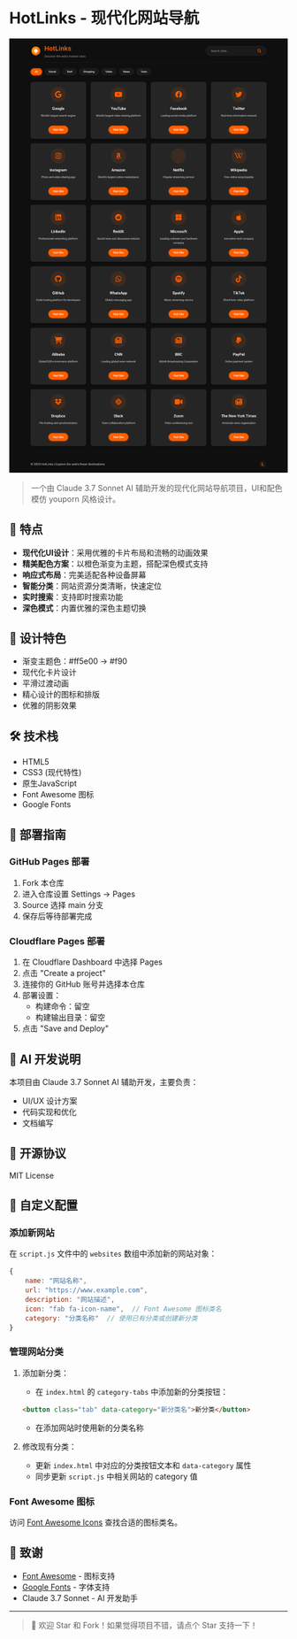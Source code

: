 # HotLinks - 现代化网站导航

![HotLinks Logo](https://github.com/bbylw/claudepornav/blob/main/demo.png)

> 一个由 Claude 3.7 Sonnet AI 辅助开发的现代化网站导航项目，UI和配色模仿 youporn 风格设计。

## 🌟 特点

- **现代化UI设计**：采用优雅的卡片布局和流畅的动画效果
- **精美配色方案**：以橙色渐变为主题，搭配深色模式支持
- **响应式布局**：完美适配各种设备屏幕
- **智能分类**：网站资源分类清晰，快速定位
- **实时搜索**：支持即时搜索功能
- **深色模式**：内置优雅的深色主题切换

## 🎨 设计特色

- 渐变主题色：#ff5e00 → #f90
- 现代化卡片设计
- 平滑过渡动画
- 精心设计的图标和排版
- 优雅的阴影效果

## 🛠️ 技术栈

- HTML5
- CSS3 (现代特性)
- 原生JavaScript
- Font Awesome 图标
- Google Fonts

## 🚀 部署指南

### GitHub Pages 部署

1. Fork 本仓库
2. 进入仓库设置 Settings → Pages
3. Source 选择 main 分支
4. 保存后等待部署完成

### Cloudflare Pages 部署

1. 在 Cloudflare Dashboard 中选择 Pages
2. 点击 "Create a project"
3. 连接你的 GitHub 账号并选择本仓库
4. 部署设置：
   - 构建命令：留空
   - 构建输出目录：留空
5. 点击 "Save and Deploy"

## 🤖 AI 开发说明

本项目由 Claude 3.7 Sonnet AI 辅助开发，主要负责：

- UI/UX 设计方案
- 代码实现和优化
- 文档编写

## 📝 开源协议

MIT License

## 📝 自定义配置

### 添加新网站

在 `script.js` 文件中的 `websites` 数组中添加新的网站对象：

```javascript
{
    name: "网站名称",
    url: "https://www.example.com",
    description: "网站描述",
    icon: "fab fa-icon-name",  // Font Awesome 图标类名
    category: "分类名称"  // 使用已有分类或创建新分类
}
```

### 管理网站分类

1. 添加新分类：
   - 在 `index.html` 的 `category-tabs` 中添加新的分类按钮：
   ```html
   <button class="tab" data-category="新分类名">新分类</button>
   ```
   - 在添加网站时使用新的分类名称

2. 修改现有分类：
   - 更新 `index.html` 中对应的分类按钮文本和 `data-category` 属性
   - 同步更新 `script.js` 中相关网站的 category 值

### Font Awesome 图标

访问 [Font Awesome Icons](https://fontawesome.com/icons) 查找合适的图标类名。

## 🙏 致谢

- [Font Awesome](https://fontawesome.com) - 图标支持
- [Google Fonts](https://fonts.google.com) - 字体支持
- Claude 3.7 Sonnet - AI 开发助手

---

> 🎉 欢迎 Star 和 Fork！如果觉得项目不错，请点个 Star 支持一下！
